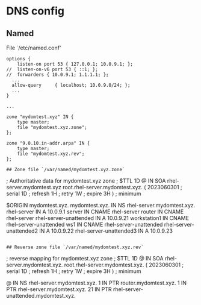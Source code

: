 # DNS config

## Named

File `/etc/named.conf'

```
options {
	listen-on port 53 { 127.0.0.1; 10.0.9.1; };
//	listen-on-v6 port 53 { ::1; };
//	forwarders { 10.0.9.1; 1.1.1.1; };
  ...
  allow-query     { localhost; 10.0.9.0/24; };
  ...
}

...

zone "mydomtest.xyz" IN {
	type master;
	file "mydomtest.xyz.zone";
};

zone "9.0.10.in-addr.arpa" IN {
	type master;
	file "mydomtest.xyz.rev";
};

## Zone file `/var/named/mydomtest.xyz.zone`

```
; Authoritative data for mydomtest.xyz zone
;
$TTL 1D
@ IN SOA rhel-server.mydomtest.xyz root.rhel-server.mydomtest.xyz. (
	2023060301 	; serial
	1D		; refresh
	1H		; retry
	1W		; expire
	3H )		; minimum

$ORIGIN	mydomtest.xyz.
mydomtest.xyz.	IN	NS	rhel-server.mydomtest.xyz.
rhel-server	IN	A	10.0.9.1
server		IN	CNAME	rhel-server
router		IN	CNAME	rhel-server
rhel-server-unattended	IN	A	10.0.9.21
workstation1	IN	CNAME	rhel-server-unattended
ws1		IN	CNAME	rhel-server-unattended
rhel-server-unattended2	IN	A	10.0.9.22
rhel-server-unattended3	IN	A	10.0.9.23
```

## Reverse zone file `/var/named/mydomtest.xyz.rev`

```
; reverse mapping for mydomtest.xyz zone
;
$TTL 1D
@	IN	SOA	rhel-server.mydomtest.xyz.	root.rhel-server.mydomtest.xyz. (
	2023060301	; serial
	1D		; refresh
	1H		; retry
	1W		; expire
	3H )		; minimum

@	IN	NS	rhel-server.mydomtest.xyz.
1	IN	PTR	router.mydomtest.xyz.
1	IN	PTR	rhel-server.mydomtest.xyz.
21	IN	PTR	rhel-server-unattended.mydomtest.xyz.
```

